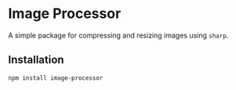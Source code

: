 # Image Processor

A simple package for compressing and resizing images using `sharp`.

## Installation

```bash
npm install image-processor
```
